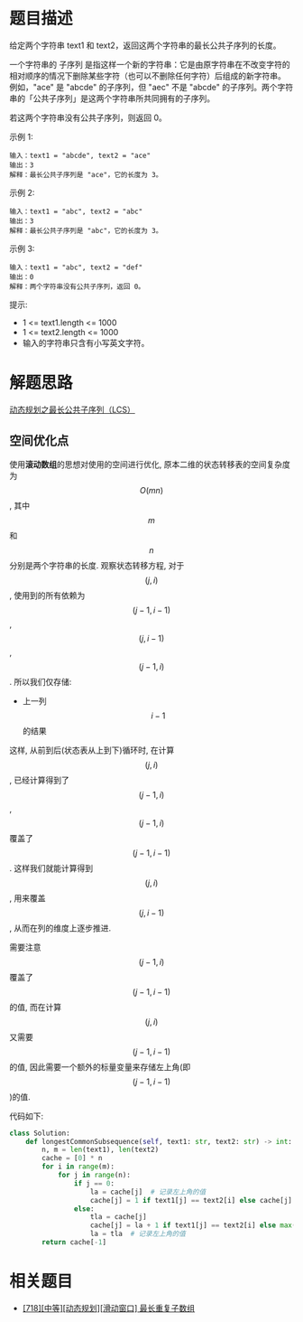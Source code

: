 # 题目描述

给定两个字符串 text1 和 text2，返回这两个字符串的最长公共子序列的长度。

一个字符串的 子序列 是指这样一个新的字符串：它是由原字符串在不改变字符的相对顺序的情况下删除某些字符（也可以不删除任何字符）后组成的新字符串。
例如，"ace" 是 "abcde" 的子序列，但 "aec" 不是 "abcde" 的子序列。两个字符串的「公共子序列」是这两个字符串所共同拥有的子序列。

若这两个字符串没有公共子序列，则返回 0。

示例 1:
```
输入：text1 = "abcde", text2 = "ace" 
输出：3  
解释：最长公共子序列是 "ace"，它的长度为 3。
```

示例 2:
```
输入：text1 = "abc", text2 = "abc"
输出：3
解释：最长公共子序列是 "abc"，它的长度为 3。
```

示例 3:
```
输入：text1 = "abc", text2 = "def"
输出：0
解释：两个字符串没有公共子序列，返回 0。
```

提示:

- 1 <= text1.length <= 1000
- 1 <= text2.length <= 1000
- 输入的字符串只含有小写英文字符。

# 解题思路

[动态规划之最长公共子序列（LCS）](https://leetcode-cn.com/problems/longest-common-subsequence/solution/dong-tai-gui-hua-zhi-zui-chang-gong-gong-zi-xu-lie/)

## 空间优化点

使用**滚动数组**的思想对使用的空间进行优化, 原本二维的状态转移表的空间复杂度为$$O(mn)$$, 其中$$m$$和$$n$$分别是两个字符串的长度. 观察状态转移方程, 对于$$(j, i)$$, 使用到的所有依赖为$$(j-1,i-1)$$, $$(j,i-1)$$, $$(j-1,i)$$. 所以我们仅存储:

- 上一列$$i-1$$的结果

这样, 从前到后(状态表从上到下)循环时, 在计算$$(j, i)$$, 已经计算得到了$$(j-1,i)$$, $$(j-1,i)$$覆盖了$$(j-1,i-1)$$. 这样我们就能计算得到$$(j, i)$$, 用来覆盖$$(j,i-1)$$, 从而在列的维度上逐步推进.

需要注意$$(j-1,i)$$覆盖了$$(j-1,i-1)$$的值, 而在计算$$(j, i)$$又需要$$(j-1,i-1)$$的值, 因此需要一个额外的标量变量来存储左上角(即$$(j-1,i-1)$$)的值.

代码如下:

```python
class Solution:
    def longestCommonSubsequence(self, text1: str, text2: str) -> int:
        n, m = len(text1), len(text2)
        cache = [0] * n
        for i in range(m):
            for j in range(n):
                if j == 0:
                    la = cache[j]  # 记录左上角的值
                    cache[j] = 1 if text1[j] == text2[i] else cache[j]
                else:
                    tla = cache[j]
                    cache[j] = la + 1 if text1[j] == text2[i] else max(cache[j], cache[j - 1])
                    la = tla  # 记录左上角的值
        return cache[-1]
```

# 相关题目

- [[718][中等][动态规划][滑动窗口] 最长重复子数组](/Algorithm/数组/718-最长重复子数组.md)
